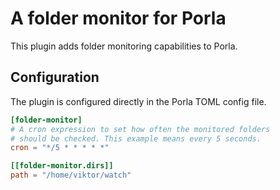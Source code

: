 # A folder monitor for Porla

This plugin adds folder monitoring capabilities to Porla.

## Configuration

The plugin is configured directly in the Porla TOML config file.

```toml
[folder-monitor]
# A cron expression to set how often the monitored folders
# should be checked. This example means every 5 seconds.
cron = "*/5 * * * * *"

[[folder-monitor.dirs]]
path = "/home/viktor/watch"
```
